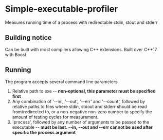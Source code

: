# Simple-executable-profiler
Measures running time of a process with redirectable stdin, stout and stderr

## Building notice
Can be built with most compilers allowing C++ extensions. Built over C++17 with Boost

## Running
The program accepts several command line parameters
1. Relative path to exe  -- **non-optional, this parameter must be specified first**
2. Any combination of '--in', '--out', '--err' and '--count', followed by relative paths to files where stdin, stdout and stderr should be read from/redirected to, or a non-negative non-zero number to specify the amount of testing cycles for measurement. 
3. 'process', followed by any number of arguments to be passed to the executable -- **must be last. --in, --out and --err cannot be used after specific the process argument**
